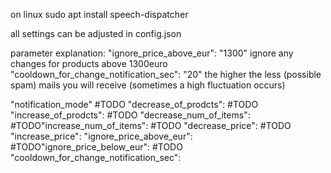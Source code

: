 on linux
sudo apt install speech-dispatcher

all settings can be adjusted in config.json

parameter explanation:
"ignore_price_above_eur": "1300" ignore any changes for products above 1300euro
"cooldown_for_change_notification_sec": "20" the higher the less (possible spam) mails you will receive (sometimes a high fluctuation occurs)

"notification_mode"
    #TODO "decrease_of_prodcts":
    #TODO "increase_of_prodcts": 
    #TODO "decrease_num_of_items": 
    #TODO"increase_num_of_items": 
    #TODO "decrease_price":
    #TODO "increase_price": 
    "ignore_price_above_eur": 
    #TODO"ignore_price_below_eur":
    #TODO "cooldown_for_change_notification_sec":